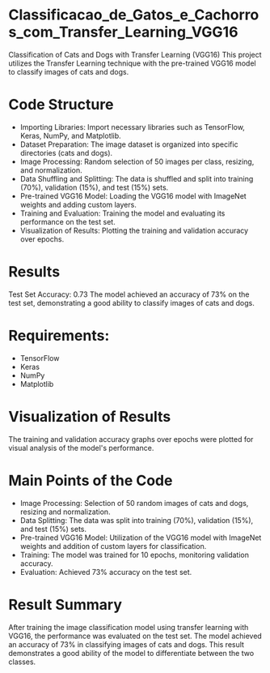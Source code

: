 # Classificacao_de_Gatos_e_Cachorros_com_Transfer_Learning_VGG16
Classification of Cats and Dogs with Transfer Learning (VGG16)
This project utilizes the Transfer Learning technique with the pre-trained VGG16 model to classify images of cats and dogs.

# Code Structure
 - Importing Libraries: Import necessary libraries such as TensorFlow, Keras, NumPy, and Matplotlib.
 - Dataset Preparation: The image dataset is organized into specific directories (cats and dogs).
 - Image Processing: Random selection of 50 images per class, resizing, and normalization.
 - Data Shuffling and Splitting: The data is shuffled and split into training (70%), validation (15%), and test (15%) sets.
 - Pre-trained VGG16 Model: Loading the VGG16 model with ImageNet weights and adding custom layers.
 - Training and Evaluation: Training the model and evaluating its performance on the test set.
 - Visualization of Results: Plotting the training and validation accuracy over epochs.

# Results
Test Set Accuracy: 0.73
The model achieved an accuracy of 73% on the test set, demonstrating a good ability to classify images of cats and dogs.

# Requirements:
- TensorFlow
- Keras
- NumPy
- Matplotlib

# Visualization of Results
The training and validation accuracy graphs over epochs were plotted for visual analysis of the model's performance.

# Main Points of the Code
 - Image Processing: Selection of 50 random images of cats and dogs, resizing and normalization.
 - Data Splitting: The data was split into training (70%), validation (15%), and test (15%) sets.
 - Pre-trained VGG16 Model: Utilization of the VGG16 model with ImageNet weights and addition of custom layers for classification.
 - Training: The model was trained for 10 epochs, monitoring validation accuracy.
 - Evaluation: Achieved 73% accuracy on the test set.

 # Result Summary
After training the image classification model using transfer learning with VGG16, the performance was evaluated on the test set. The model achieved an accuracy of 73% in classifying images of cats and dogs. This result demonstrates a good ability of the model to differentiate between the two classes.


